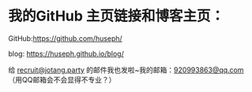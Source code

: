 # 我的GitHub 主页链接和博客主页： #

GitHub:https://github.com/huseph/

blog: https://huseph.github.io/blog/

给 recruit@jotang.party 的邮件我也发啦~我的邮箱：920993863@qq.com （用QQ邮箱会不会显得不专业？）

<!-- 博客还没怎么弄，就模板换了背景和头像，毕竟还要再学个html语言，只学了一点，真的没精力搞了QUQ（就收了我吧QUQ） -->

